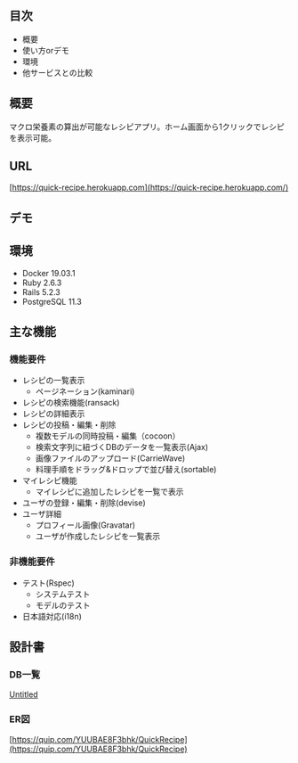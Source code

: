 ## 目次

- 概要
- 使い方orデモ
- 環境
- 他サービスとの比較

## 概要

マクロ栄養素の算出が可能なレシピアプリ。ホーム画面から1クリックでレシピを表示可能。

## URL

[https://quick-recipe.herokuapp.com](https://quick-recipe.herokuapp.com/)

## デモ

## 環境

- Docker 19.03.1
- Ruby 2.6.3
- Rails 5.2.3
- PostgreSQL 11.3

## 主な機能
### 機能要件

- レシピの一覧表示
    - ページネーション(kaminari)
- レシピの検索機能(ransack)
- レシピの詳細表示
- レシピの投稿・編集・削除
    - 複数モデルの同時投稿・編集（cocoon）
    - 検索文字列に紐づくDBのデータを一覧表示(Ajax)
    - 画像ファイルのアップロード(CarrieWave)
    - 料理手順をドラッグ&ドロップで並び替え(sortable)
- マイレシピ機能
    - マイレシピに追加したレシピを一覧で表示
- ユーザの登録・編集・削除(devise)
- ユーザ詳細
    - プロフィール画像(Gravatar)
    - ユーザが作成したレシピを一覧表示

### 非機能要件

- テスト(Rspec)
    - システムテスト
    - モデルのテスト
- 日本語対応(i18n)
## 設計書

### DB一覧

[Untitled](https://www.notion.so/535dfb3b353e44a6a745c8ab7d35d28e)

### ER図

[](https://www.notion.so/23f7e8533bee4d03928c5784f2e22096#7e7689c2a9d64b7c99f0cf55f9693282)

[https://quip.com/YUUBAE8F3bhk/QuickRecipe](https://quip.com/YUUBAE8F3bhk/QuickRecipe)
